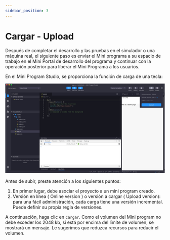 ```yaml
---
sidebar_position: 3
---
```


# Cargar - Upload

Después de completar el desarrollo y las pruebas en el simulador o una máquina real, el siguiente paso es enviar el Mini programa a su espacio de trabajo en el Mini Portal de desarrollo del programa y continuar con la operación posterior para liberar el Mini Programa a los usuarios.

En el Mini Program Studio, se proporciona la función de carga de una tecla:

![Depuración 1](./img/upload1.jpg)

Antes de subir, preste atención a los siguientes puntos:

<ol>
    <li>
        En primer lugar, debe asociar el proyecto a un mini program creado.
    </li>
    <li>
        Versión en línea ( Online version ) o versión a cargar ( Upload version): para una fácil administración, cada carga tiene una versión incremental. Puede definir su propia regla de versiones.
    </li>
</ol>

A continuación, haga clic en ```cargar```. Como el volumen del Mini program no debe exceder los 2048 kb, si está por encima del límite de volumen, se mostrará un mensaje. Le sugerimos que reduzca recursos para reducir el volumen.